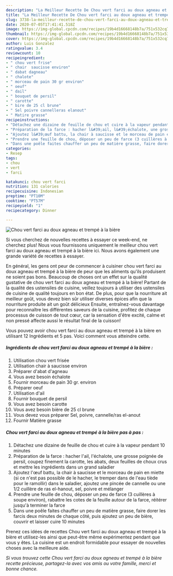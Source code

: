 ```yaml
---
description: "La Meilleur Recette De Chou vert farci au doux agneau et trempé à la bière"
title: "La Meilleur Recette De Chou vert farci au doux agneau et trempé à la bière"
slug: 3738-la-meilleur-recette-de-chou-vert-farci-au-doux-agneau-et-trempe-a-la-biere
date: 2020-07-05T17:41:41.518Z
image: https://img-global.cpcdn.com/recipes/19b4d16668148b7a/751x532cq70/chou-vert-farci-au-doux-agneau-et-trempe-a-la-biere-photo-principale-de-la-recette.jpg
thumbnail: https://img-global.cpcdn.com/recipes/19b4d16668148b7a/751x532cq70/chou-vert-farci-au-doux-agneau-et-trempe-a-la-biere-photo-principale-de-la-recette.jpg
cover: https://img-global.cpcdn.com/recipes/19b4d16668148b7a/751x532cq70/chou-vert-farci-au-doux-agneau-et-trempe-a-la-biere-photo-principale-de-la-recette.jpg
author: Luis Gonzalez
ratingvalue: 3.4
reviewcount: 10
recipeingredient:
- " chou vert frise"
- " chair  saucisse environ"
- " dabat dagneau"
- " chalote"
- " morceau de pain 30 gr environ"
- " oeuf"
- " dail"
- " bouquet de persil"
- " carotte"
- " bire de 25 cl brune"
- " Sel poivre cannelleras elanout"
- " Matire grasse"
recipeinstructions:
- "Détachez une dizaine de feuille de chou et cuire à la vapeur pendant 10 minutes"
- "Préparation de la farce : hacher l&#39;ail, l&#39;échalote, une grosse poignée de persil, coupez finement la carotte, les abats, deux feuilles de choux crus et mettre les ingrédients dans un grand saladier"
- "Ajoutez l&#39;œuf battu, la chair à saucisse et le morceau de pain en miette (si ce n&#39;est pas possible de le hacher, le tremper dans de l&#39;eau tiède pour le ramollir) dans le saladier, ajoutez une pincée de cannelle ou une 1/2 cuillère de ras el-hanout, sel, poivre et mélanger"
- "Prendre une feuille de chou, déposer un peu de farce (3 cuillères à soupe environ), rabattre les cotes de la feuille autour de la farce, réitérer jusqu&#39;à terminer la farce"
- "Dans une poêle faites chauffer un peu de matière grasse, faire dorer les farcis deux minutes de chaque côté, puis ajoutez un peu de bière, couvrir et laisser cuire 10 minutes"
categories:
- Resep
tags:
- chou
- vert
- farci

katakunci: chou vert farci 
nutrition: 131 calories
recipecuisine: Indonesian
preptime: "PT10M"
cooktime: "PT57M"
recipeyield: "1"
recipecategory: Dinner

---
```



![Chou vert farci au doux agneau et trempé à la bière](https://img-global.cpcdn.com/recipes/19b4d16668148b7a/751x532cq70/chou-vert-farci-au-doux-agneau-et-trempe-a-la-biere-photo-principale-de-la-recette.jpg)

Si vous cherchez de nouvelles recettes à essayer ce week-end, ne cherchez plus! Nous vous fournissons uniquement le meilleur chou vert farci au doux agneau et trempé à la bière ici. Nous avons également une grande variété de recettes à essayer.

En général, les gens ont peur de commencer à cuisiner chou vert farci au doux agneau et trempé à la bière de peur que les aliments qu'ils produisent ne soient pas bons. Beaucoup de choses ont un effet sur la qualité gustative de chou vert farci au doux agneau et trempé à la bière! Partant de la qualité des ustensiles de cuisine, veillez toujours à utiliser des ustensiles de cuisine de qualité toujours en bon état. De plus, pour que la nourriture ait meilleur goût, vous devez bien sûr utiliser diverses épices afin que la nourriture produite ait un goût délicieux Ensuite, entraînez-vous davantage pour reconnaître les différentes saveurs de la cuisine, profitez de chaque processus de cuisson de tout cœur, car la sensation d'être excité, calme et non pressé affecte aussi le résultat final de la cuisson!

<!--inarticleads1-->

Vous pouvez avoir chou vert farci au doux agneau et trempé à la bière en utilisant 12 Ingrédients et 5 pas. Voici comment vous atteindre cette.

##### Ingrédients de chou vert farci au doux agneau et trempé à la bière :

1. Utilisation  chou vert frisée
1. Utilisation  chair à saucisse environ
1. Préparer  d&#39;abat d&#39;agneau
1. Vous avez besoin  échalote
1. Fournir  morceau de pain 30 gr. environ
1. Préparer  oeuf
1. Utilisation  d&#39;ail
1. Fournir  bouquet de persil
1. Vous avez besoin  carotte
1. Vous avez besoin  bière de 25 cl brune
1. Vous devez vous préparer  Sel, poivre, cannelle/ras el-anout
1. Fournir  Matière grasse




<!--inarticleads2-->

##### Chou vert farci au doux agneau et trempé à la bière pas à pas :

1. Détachez une dizaine de feuille de chou et cuire à la vapeur pendant 10 minutes
1. Préparation de la farce : hacher l&#39;ail, l&#39;échalote, une grosse poignée de persil, coupez finement la carotte, les abats, deux feuilles de choux crus et mettre les ingrédients dans un grand saladier
1. Ajoutez l&#39;œuf battu, la chair à saucisse et le morceau de pain en miette (si ce n&#39;est pas possible de le hacher, le tremper dans de l&#39;eau tiède pour le ramollir) dans le saladier, ajoutez une pincée de cannelle ou une 1/2 cuillère de ras el-hanout, sel, poivre et mélanger
1. Prendre une feuille de chou, déposer un peu de farce (3 cuillères à soupe environ), rabattre les cotes de la feuille autour de la farce, réitérer jusqu&#39;à terminer la farce
1. Dans une poêle faites chauffer un peu de matière grasse, faire dorer les farcis deux minutes de chaque côté, puis ajoutez un peu de bière, couvrir et laisser cuire 10 minutes




<!--inarticleads1-->

<p>
Prenez ces idées de recettes Chou vert farci au doux agneau et trempé à la bière et utilisez-les ainsi que peut-être même expérimentez pendant que vous y êtes. La cuisine est un endroit formidable pour essayer de nouvelles choses avec la meilleure aide.
</p>

<p>
<i>Si vous trouvez cette Chou vert farci au doux agneau et trempé à la bière recette précieuse, partagez-la avec vos amis ou votre famille, merci et bonne chance.</i>
</p>
